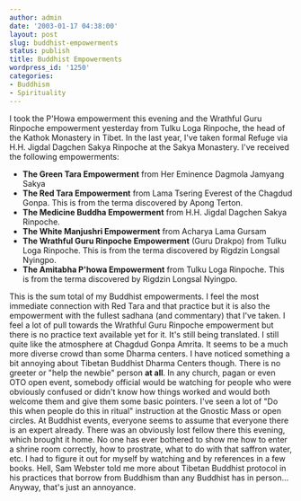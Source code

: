 ```yaml
---
author: admin
date: '2003-01-17 04:38:00'
layout: post
slug: buddhist-empowerments
status: publish
title: Buddhist Empowerments
wordpress_id: '1250'
categories:
- Buddhism
- Spirituality
---
```


I took the P'Howa empowerment this evening and the Wrathful Guru
Rinpoche empowerment yesterday from Tulku Loga Rinpoche, the head of the
Kathok Monastery in Tibet. In the last year, I've taken formal Refuge
via H.H. Jigdal Dagchen Sakya Rinpoche at the Sakya Monastery. I've
received the following empowerments:

-   **The Green Tara Empowerment** from Her Eminence Dagmola Jamyang
    Sakya
-   **The Red Tara Empowerment** from Lama Tsering Everest of the
    Chagdud Gonpa. This is from the terma discovered by Apong Terton.
-   **The Medicine Buddha Empowerment** from H.H. Jigdal Dagchen Sakya
    Rinpoche.
-   **The White Manjushri Empowerment** from Acharya Lama Gursam
-   **The Wrathful Guru Rinpoche Empowerment** (Guru Drakpo) from Tulku
    Loga Rinpoche. This is from the terma discovered by Rigdzin Longsal
    Nyingpo.
-   **The Amitabha P'howa Empowerment** from Tulku Loga Rinpoche. This
    is from the terma discovered by Rigdzin Longsal Nyingpo.

This is the sum total of my Buddhist empowerments. I feel the most
immediate connection with Red Tara and that practice but it is also the
empowerment with the fullest sadhana (and commentary) that I've taken. I
feel a lot of pull towards the Wrathful Guru Rinpoche empowerment but
there is no practice text available yet for it. It's still being
translated. I still quite like the atmosphere at Chagdud Gonpa Amrita.
It seems to be a much more diverse crowd than some Dharma centers. I
have noticed something a bit annoying about Tibetan Buddhist Dharma
Centers though. There is no greeter or "help the newbie" person **at
all**. In any church, pagan or even OTO open event, somebody official
would be watching for people who were obviously confused or didn't know
how things worked and would both welcome them and give them some basic
pointers. I've seen a lot of "Do this when people do this in ritual"
instruction at the Gnostic Mass or open circles. At Buddhist events,
everyone seems to assume that everyone there is an expert already. There
was an obviously lost fellow there this evening, which brought it home.
No one has ever bothered to show me how to enter a shrine room
correctly, how to prostrate, what to do with that saffron water, etc. I
had to figure it out for myself by watching and by references in a few
books. Hell, Sam Webster told me more about Tibetan Buddhist protocol in
his practices that borrow from Buddhism than any Buddhist has in
person... Anyway, that's just an annoyance.
